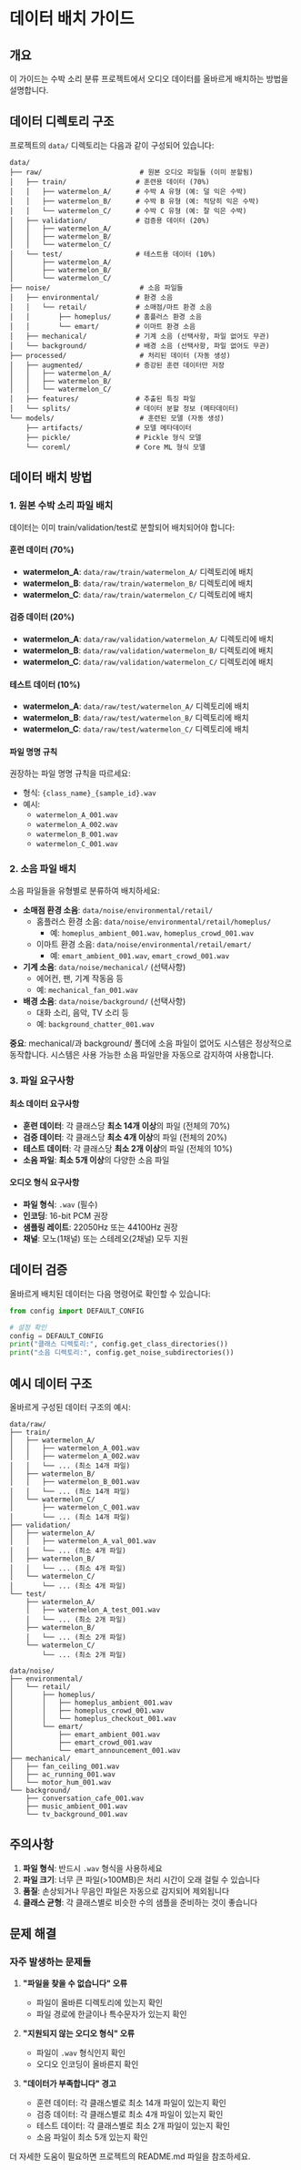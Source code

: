 # 데이터 배치 가이드

## 개요

이 가이드는 수박 소리 분류 프로젝트에서 오디오 데이터를 올바르게 배치하는 방법을 설명합니다.

## 데이터 디렉토리 구조

프로젝트의 `data/` 디렉토리는 다음과 같이 구성되어 있습니다:

```
data/
├── raw/                        # 원본 오디오 파일들 (이미 분할됨)
│   ├── train/                 # 훈련용 데이터 (70%)
│   │   ├── watermelon_A/      # 수박 A 유형 (예: 덜 익은 수박)
│   │   ├── watermelon_B/      # 수박 B 유형 (예: 적당히 익은 수박)
│   │   └── watermelon_C/      # 수박 C 유형 (예: 잘 익은 수박)
│   ├── validation/            # 검증용 데이터 (20%)
│   │   ├── watermelon_A/
│   │   ├── watermelon_B/
│   │   └── watermelon_C/
│   └── test/                  # 테스트용 데이터 (10%)
│       ├── watermelon_A/
│       ├── watermelon_B/
│       └── watermelon_C/
├── noise/                      # 소음 파일들
│   ├── environmental/         # 환경 소음
│   │   └── retail/            # 소매점/마트 환경 소음
│   │       ├── homeplus/      # 홈플러스 환경 소음
│   │       └── emart/         # 이마트 환경 소음
│   ├── mechanical/            # 기계 소음 (선택사항, 파일 없어도 무관)
│   └── background/            # 배경 소음 (선택사항, 파일 없어도 무관)
├── processed/                  # 처리된 데이터 (자동 생성)
│   ├── augmented/             # 증강된 훈련 데이터만 저장
│   │   ├── watermelon_A/
│   │   ├── watermelon_B/
│   │   └── watermelon_C/
│   ├── features/              # 추출된 특징 파일
│   └── splits/                # 데이터 분할 정보 (메타데이터)
└── models/                     # 훈련된 모델 (자동 생성)
    ├── artifacts/             # 모델 메타데이터
    ├── pickle/                # Pickle 형식 모델
    └── coreml/                # Core ML 형식 모델
```

## 데이터 배치 방법

### 1. 원본 수박 소리 파일 배치

데이터는 이미 train/validation/test로 분할되어 배치되어야 합니다:

#### 훈련 데이터 (70%)

- **watermelon_A**: `data/raw/train/watermelon_A/` 디렉토리에 배치
- **watermelon_B**: `data/raw/train/watermelon_B/` 디렉토리에 배치
- **watermelon_C**: `data/raw/train/watermelon_C/` 디렉토리에 배치

#### 검증 데이터 (20%)

- **watermelon_A**: `data/raw/validation/watermelon_A/` 디렉토리에 배치
- **watermelon_B**: `data/raw/validation/watermelon_B/` 디렉토리에 배치
- **watermelon_C**: `data/raw/validation/watermelon_C/` 디렉토리에 배치

#### 테스트 데이터 (10%)

- **watermelon_A**: `data/raw/test/watermelon_A/` 디렉토리에 배치
- **watermelon_B**: `data/raw/test/watermelon_B/` 디렉토리에 배치
- **watermelon_C**: `data/raw/test/watermelon_C/` 디렉토리에 배치

#### 파일 명명 규칙

권장하는 파일 명명 규칙을 따르세요:

- 형식: `{class_name}_{sample_id}.wav`
- 예시:
  - `watermelon_A_001.wav`
  - `watermelon_A_002.wav`
  - `watermelon_B_001.wav`
  - `watermelon_C_001.wav`

### 2. 소음 파일 배치

소음 파일들을 유형별로 분류하여 배치하세요:

- **소매점 환경 소음**: `data/noise/environmental/retail/`
  - 홈플러스 환경 소음: `data/noise/environmental/retail/homeplus/`
    - 예: `homeplus_ambient_001.wav`, `homeplus_crowd_001.wav`
  - 이마트 환경 소음: `data/noise/environmental/retail/emart/`
    - 예: `emart_ambient_001.wav`, `emart_crowd_001.wav`
- **기계 소음**: `data/noise/mechanical/` (선택사항)
  - 에어컨, 팬, 기계 작동음 등
  - 예: `mechanical_fan_001.wav`
- **배경 소음**: `data/noise/background/` (선택사항)
  - 대화 소리, 음악, TV 소리 등
  - 예: `background_chatter_001.wav`

**중요**: mechanical/과 background/ 폴더에 소음 파일이 없어도 시스템은 정상적으로 동작합니다. 시스템은 사용 가능한 소음 파일만을 자동으로 감지하여 사용합니다.

### 3. 파일 요구사항

#### 최소 데이터 요구사항

- **훈련 데이터**: 각 클래스당 **최소 14개 이상**의 파일 (전체의 70%)
- **검증 데이터**: 각 클래스당 **최소 4개 이상**의 파일 (전체의 20%)
- **테스트 데이터**: 각 클래스당 **최소 2개 이상**의 파일 (전체의 10%)
- **소음 파일**: **최소 5개 이상**의 다양한 소음 파일

#### 오디오 형식 요구사항

- **파일 형식**: `.wav` (필수)
- **인코딩**: 16-bit PCM 권장
- **샘플링 레이트**: 22050Hz 또는 44100Hz 권장
- **채널**: 모노(1채널) 또는 스테레오(2채널) 모두 지원

## 데이터 검증

올바르게 배치된 데이터는 다음 명령어로 확인할 수 있습니다:

```python
from config import DEFAULT_CONFIG

# 설정 확인
config = DEFAULT_CONFIG
print("클래스 디렉토리:", config.get_class_directories())
print("소음 디렉토리:", config.get_noise_subdirectories())
```

## 예시 데이터 구조

올바르게 구성된 데이터 구조의 예시:

```
data/raw/
├── train/
│   ├── watermelon_A/
│   │   ├── watermelon_A_001.wav
│   │   ├── watermelon_A_002.wav
│   │   └── ... (최소 14개 파일)
│   ├── watermelon_B/
│   │   ├── watermelon_B_001.wav
│   │   └── ... (최소 14개 파일)
│   └── watermelon_C/
│       ├── watermelon_C_001.wav
│       └── ... (최소 14개 파일)
├── validation/
│   ├── watermelon_A/
│   │   ├── watermelon_A_val_001.wav
│   │   └── ... (최소 4개 파일)
│   ├── watermelon_B/
│   │   └── ... (최소 4개 파일)
│   └── watermelon_C/
│       └── ... (최소 4개 파일)
└── test/
    ├── watermelon_A/
    │   ├── watermelon_A_test_001.wav
    │   └── ... (최소 2개 파일)
    ├── watermelon_B/
    │   └── ... (최소 2개 파일)
    └── watermelon_C/
        └── ... (최소 2개 파일)

data/noise/
├── environmental/
│   └── retail/
│       ├── homeplus/
│       │   ├── homeplus_ambient_001.wav
│       │   ├── homeplus_crowd_001.wav
│       │   └── homeplus_checkout_001.wav
│       └── emart/
│           ├── emart_ambient_001.wav
│           ├── emart_crowd_001.wav
│           └── emart_announcement_001.wav
├── mechanical/
│   ├── fan_ceiling_001.wav
│   ├── ac_running_001.wav
│   └── motor_hum_001.wav
└── background/
    ├── conversation_cafe_001.wav
    ├── music_ambient_001.wav
    └── tv_background_001.wav
```

## 주의사항

1. **파일 형식**: 반드시 `.wav` 형식을 사용하세요
2. **파일 크기**: 너무 큰 파일(>100MB)은 처리 시간이 오래 걸릴 수 있습니다
3. **품질**: 손상되거나 무음인 파일은 자동으로 감지되어 제외됩니다
4. **클래스 균형**: 각 클래스별로 비슷한 수의 샘플을 준비하는 것이 좋습니다

## 문제 해결

### 자주 발생하는 문제들

1. **"파일을 찾을 수 없습니다" 오류**

   - 파일이 올바른 디렉토리에 있는지 확인
   - 파일 경로에 한글이나 특수문자가 있는지 확인

2. **"지원되지 않는 오디오 형식" 오류**

   - 파일이 `.wav` 형식인지 확인
   - 오디오 인코딩이 올바른지 확인

3. **"데이터가 부족합니다" 경고**
   - 훈련 데이터: 각 클래스별로 최소 14개 파일이 있는지 확인
   - 검증 데이터: 각 클래스별로 최소 4개 파일이 있는지 확인
   - 테스트 데이터: 각 클래스별로 최소 2개 파일이 있는지 확인
   - 소음 파일이 최소 5개 있는지 확인

더 자세한 도움이 필요하면 프로젝트의 README.md 파일을 참조하세요.
